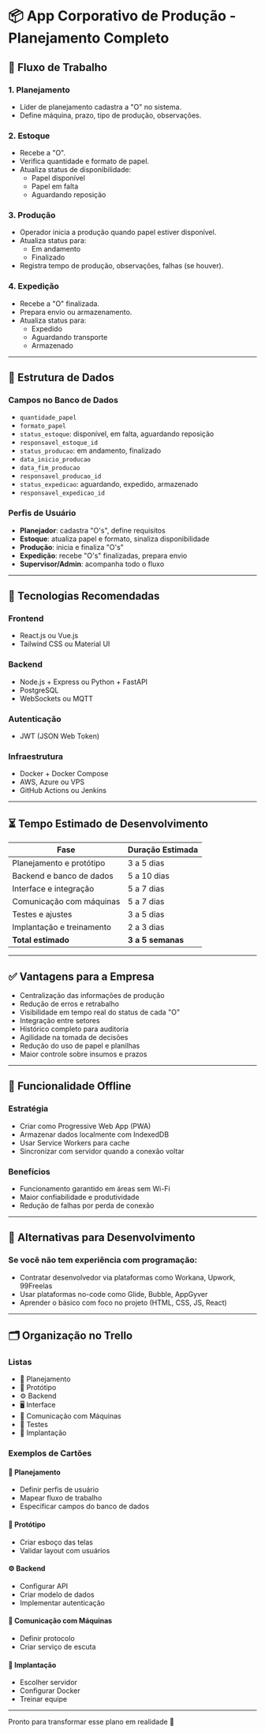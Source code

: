 # 📦 App Corporativo de Produção - Planejamento Completo

## 🔄 Fluxo de Trabalho

### 1. Planejamento
- Líder de planejamento cadastra a "O" no sistema.
- Define máquina, prazo, tipo de produção, observações.

### 2. Estoque
- Recebe a "O".
- Verifica quantidade e formato de papel.
- Atualiza status de disponibilidade:
  - Papel disponível
  - Papel em falta
  - Aguardando reposição

### 3. Produção
- Operador inicia a produção quando papel estiver disponível.
- Atualiza status para:
  - Em andamento
  - Finalizado
- Registra tempo de produção, observações, falhas (se houver).

### 4. Expedição
- Recebe a "O" finalizada.
- Prepara envio ou armazenamento.
- Atualiza status para:
  - Expedido
  - Aguardando transporte
  - Armazenado

---

## 🧩 Estrutura de Dados

### Campos no Banco de Dados
- `quantidade_papel`
- `formato_papel`
- `status_estoque`: disponível, em falta, aguardando reposição
- `responsavel_estoque_id`
- `status_producao`: em andamento, finalizado
- `data_inicio_producao`
- `data_fim_producao`
- `responsavel_producao_id`
- `status_expedicao`: aguardando, expedido, armazenado
- `responsavel_expedicao_id`

### Perfis de Usuário
- **Planejador**: cadastra "O's", define requisitos
- **Estoque**: atualiza papel e formato, sinaliza disponibilidade
- **Produção**: inicia e finaliza "O's"
- **Expedição**: recebe "O's" finalizadas, prepara envio
- **Supervisor/Admin**: acompanha todo o fluxo

---

## 🧪 Tecnologias Recomendadas

### Frontend
- React.js ou Vue.js
- Tailwind CSS ou Material UI

### Backend
- Node.js + Express ou Python + FastAPI
- PostgreSQL
- WebSockets ou MQTT

### Autenticação
- JWT (JSON Web Token)

### Infraestrutura
- Docker + Docker Compose
- AWS, Azure ou VPS
- GitHub Actions ou Jenkins

---

## ⏳ Tempo Estimado de Desenvolvimento

| Fase                     | Duração Estimada |
|--------------------------|------------------|
| Planejamento e protótipo | 3 a 5 dias       |
| Backend e banco de dados | 5 a 10 dias      |
| Interface e integração   | 5 a 7 dias       |
| Comunicação com máquinas | 5 a 7 dias       |
| Testes e ajustes         | 3 a 5 dias       |
| Implantação e treinamento| 2 a 3 dias       |
| **Total estimado**       | **3 a 5 semanas**|

---

## ✅ Vantagens para a Empresa

- Centralização das informações de produção
- Redução de erros e retrabalho
- Visibilidade em tempo real do status de cada "O"
- Integração entre setores
- Histórico completo para auditoria
- Agilidade na tomada de decisões
- Redução do uso de papel e planilhas
- Maior controle sobre insumos e prazos

---

## 📶 Funcionalidade Offline

### Estratégia
- Criar como Progressive Web App (PWA)
- Armazenar dados localmente com IndexedDB
- Usar Service Workers para cache
- Sincronizar com servidor quando a conexão voltar

### Benefícios
- Funcionamento garantido em áreas sem Wi-Fi
- Maior confiabilidade e produtividade
- Redução de falhas por perda de conexão

---

## 🧩 Alternativas para Desenvolvimento

### Se você não tem experiência com programação:
- Contratar desenvolvedor via plataformas como Workana, Upwork, 99Freelas
- Usar plataformas no-code como Glide, Bubble, AppGyver
- Aprender o básico com foco no projeto (HTML, CSS, JS, React)

---

## 🗂️ Organização no Trello

### Listas
- 📌 Planejamento
- 🎨 Protótipo
- ⚙️ Backend
- 🖥️ Interface
- 🔄 Comunicação com Máquinas
- 🧪 Testes
- 🚀 Implantação

### Exemplos de Cartões

#### 📌 Planejamento
- Definir perfis de usuário
- Mapear fluxo de trabalho
- Especificar campos do banco de dados

#### 🎨 Protótipo
- Criar esboço das telas
- Validar layout com usuários

#### ⚙️ Backend
- Configurar API
- Criar modelo de dados
- Implementar autenticação

#### 🔄 Comunicação com Máquinas
- Definir protocolo
- Criar serviço de escuta

#### 🚀 Implantação
- Escolher servidor
- Configurar Docker
- Treinar equipe

---

Pronto para transformar esse plano em realidade 🚀
